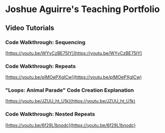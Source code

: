 # Joshue Aguirre's Teaching Portfolio 

## Video Tutorials

### Code Walkthrough: Sequencing

[https://youtu.be/WYvCzBE75IY](https://youtu.be/WYvCzBE75IY)

### Code Walkthrough: Repeats 

[https://youtu.be/plMOePXgICw](https://youtu.be/plMOePXgICw)

### "Loops: Animal Parade" Code Creation Explanation

[https://youtu.be/JZUU_ht_U1k](https://youtu.be/JZUU_ht_U1k)

### Code Walkthrough: Nested Repeats

[https://youtu.be/6f29L1bnodc](https://youtu.be/6f29L1bnodc)
